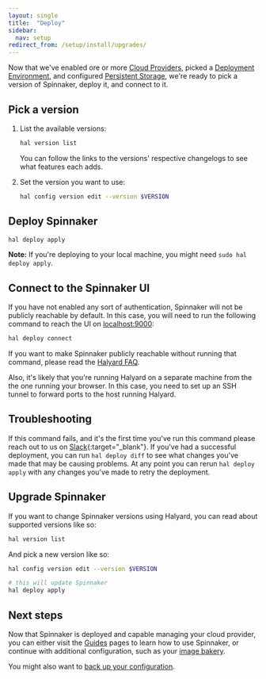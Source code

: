 ```yaml
---
layout: single
title:  "Deploy"
sidebar:
  nav: setup
redirect_from: /setup/install/upgrades/
---
```


Now that we've enabled ore or more [Cloud Providers](/setup/providers/), picked
a [Deployment Environment](/setup/install/environment/), and configured
[Persistent Storage](/setup/install/storage/), we're ready to pick a version of
Spinnaker, deploy it, and connect to it.

## Pick a version

1. List the available versions:

   ```bash
   hal version list
   ```

   You can follow the links to the versions' respective changelogs to see what
   features each adds.

1. Set the version you want to use:

   ```bash
   hal config version edit --version $VERSION
   ```

## Deploy Spinnaker

```bash
hal deploy apply
```

__Note:__ If you're deploying to your local machine, you might need `sudo hal
deploy apply`.

## Connect to the Spinnaker UI

If you have not enabled any sort of authentication, Spinnaker will not be
publicly reachable by default. In this case, you will need to run the
following command to reach the UI on [localhost:9000](http://localhost:9000):

```bash
hal deploy connect
```

If you want to make Spinnaker publicly reachable without running that command,
please read the [Halyard FAQ](/setup/quickstart/faq/).

Also, it's likely that you're running Halyard on a separate machine from the
the one running your browser. In this case, you need to set up an SSH tunnel to
forward ports to the host running Halyard.

## Troubleshooting

If this command fails, and it's the first time you've run this command please
reach out to us on [Slack](http://join.spinnaker.io){:target="\_blank"}.
If you've had a successful deployment, you can run `hal deploy diff` to see what
changes you've made that may be causing problems. At any point you can rerun
`hal deploy apply` with any changes you've made to retry the deployment.

## Upgrade Spinnaker

If you want to change Spinnaker versions using Halyard, you can read about
supported versions like so:

```bash
hal version list
```

And pick a new version like so:

```bash
hal config version edit --version $VERSION

# this will update Spinnaker
hal deploy apply
```

## Next steps

Now that Spinnaker is deployed and capable managing your cloud provider, you
can either visit the [Guides](/guides/) pages to learn how to use Spinnaker, or
continue with additional configuration, such as your [image bakery](/setup/bakery/).

You might also want to [back up your configuration](/setup/install/backups/).

